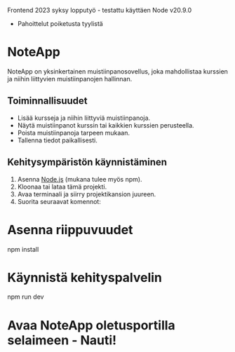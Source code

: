 Frontend 2023 syksy lopputyö - testattu käyttäen Node v20.9.0
  - Pahoittelut poiketusta tyylistä

# NoteApp

NoteApp on yksinkertainen muistiinpanosovellus, joka mahdollistaa kurssien ja niihin liittyvien muistiinpanojen hallinnan.

## Toiminnallisuudet

- Lisää kursseja ja niihin liittyviä muistiinpanoja.
- Näytä muistiinpanot kurssin tai kaikkien kurssien perusteella.
- Poista muistiinpanoja tarpeen mukaan.
- Tallenna tiedot paikallisesti.

## Kehitysympäristön käynnistäminen

1. Asenna [Node.js](https://nodejs.org/) (mukana tulee myös npm).
2. Kloonaa tai lataa tämä projekti.
3. Avaa terminaali ja siirry projektikansion juureen.
4. Suorita seuraavat komennot:


# Asenna riippuvuudet
npm install

# Käynnistä kehityspalvelin
npm run dev


# Avaa NoteApp oletusportilla selaimeen - Nauti!

